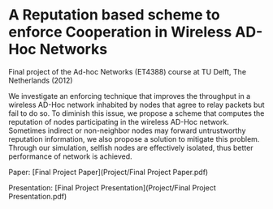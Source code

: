 A Reputation based scheme to enforce Cooperation in Wireless AD-Hoc Networks
======

Final project of the Ad-hoc Networks (ET4388) course at TU Delft, The Netherlands (2012)

We investigate an enforcing technique that improves the throughput in a wireless AD-Hoc network inhabited by nodes that agree to relay packets but fail to do so. To diminish this issue, we propose a scheme that computes the reputation of nodes participating in the wireless AD-Hoc network. Sometimes indirect or non-neighbor nodes may forward untrustworthy reputation information, we also propose a solution to mitigate this problem. Through our simulation, selfish nodes are effectively isolated, thus better performance of network is achieved.

Paper: [Final Project Paper](Project/Final Project Paper.pdf)

Presentation: [Final Project Presentation](Project/Final Project Presentation.pdf)
